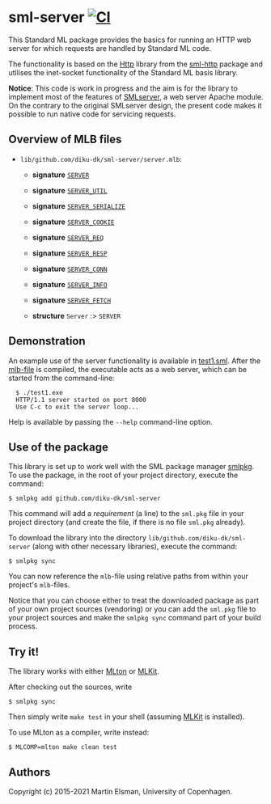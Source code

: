 # sml-server [![CI](https://github.com/diku-dk/sml-server/workflows/CI/badge.svg)](https://github.com/diku-dk/sml-server/actions)

This Standard ML package provides the basics for running an HTTP web
server for which requests are handled by Standard ML code.

The functionality is based on the
[Http](https://github.com/diku-dk/sml-http/blob/main/lib/github.com/diku-dk/sml-http/http.sig)
library from the [sml-http](https://github.com/diku-dk/sml-http)
package and utilises the inet-socket functionality of the Standard ML
basis library.

__Notice__: This code is work in progress and the aim is for the
library to implement most of the features of [SMLserver](http://smlserver.org), a web
server Apache module. On the contrary to the original SMLserver
design, the present code makes it possible to run native code for
servicing requests.

## Overview of MLB files

- `lib/github.com/diku-dk/sml-server/server.mlb`:

  - **signature** [`SERVER`](lib/github.com/diku-dk/sml-server/server.sig)

  - **signature** [`SERVER_UTIL`](lib/github.com/diku-dk/sml-server/server-util.sig)

  - **signature** [`SERVER_SERIALIZE`](lib/github.com/diku-dk/sml-server/server-serialize.sig)

  - **signature** [`SERVER_COOKIE`](lib/github.com/diku-dk/sml-server/server-cookie.sig)

  - **signature** [`SERVER_REQ`](lib/github.com/diku-dk/sml-server/server-req.sig)

  - **signature** [`SERVER_RESP`](lib/github.com/diku-dk/sml-server/server-resp.sig)

  - **signature** [`SERVER_CONN`](lib/github.com/diku-dk/sml-server/server-conn.sig)

  - **signature** [`SERVER_INFO`](lib/github.com/diku-dk/sml-server/server-info.sig)

  - **signature** [`SERVER_FETCH`](lib/github.com/diku-dk/sml-server/server-fetch.sig)

  - **structure** `Server` :> `SERVER`

## Demonstration

An example use of the server functionality is available in
[test1.sml](lib/github.com/diku-dk/sml-server/test/test1.sml). After
the [mlb-file](lib/github.com/diku-dk/sml-server/test/test1.mlb) is
compiled, the executable acts as a web server, which can be started
from the command-line:

```
  $ ./test1.exe
  HTTP/1.1 server started on port 8000
  Use C-c to exit the server loop...
```

Help is available by passing the `--help` command-line option.

## Use of the package

This library is set up to work well with the SML package manager
[smlpkg](https://github.com/diku-dk/smlpkg).  To use the package, in
the root of your project directory, execute the command:

```
$ smlpkg add github.com/diku-dk/sml-server
```

This command will add a _requirement_ (a line) to the `sml.pkg` file in your
project directory (and create the file, if there is no file `sml.pkg`
already).

To download the library into the directory
`lib/github.com/diku-dk/sml-server` (along with other necessary
libraries), execute the command:

```
$ smlpkg sync
```

You can now reference the `mlb`-file using relative paths from within
your project's `mlb`-files.

Notice that you can choose either to treat the downloaded package as
part of your own project sources (vendoring) or you can add the
`sml.pkg` file to your project sources and make the `smlpkg sync`
command part of your build process.

## Try it!

The library works with either [MLton](http://mlton.org) or
[MLKit](http://elsman.com/mlkit/).

After checking out the sources, write

    $ smlpkg sync

Then simply write `make test` in your shell (assuming
[MLKit](http://elsman.com/mlkit/) is installed).

To use MLton as a compiler, write instead:

    $ MLCOMP=mlton make clean test

## Authors

Copyright (c) 2015-2021 Martin Elsman, University of Copenhagen.
